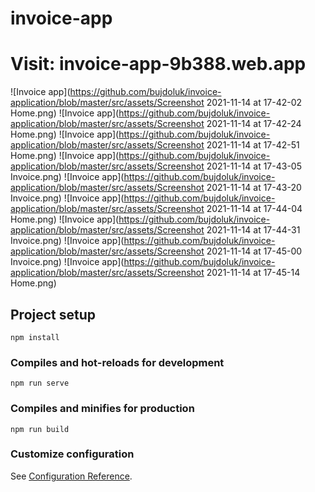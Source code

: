 # invoice-app

# Visit: invoice-app-9b388.web.app


![Invoice app](https://github.com/bujdoluk/invoice-application/blob/master/src/assets/Screenshot 2021-11-14 at 17-42-02 Home.png)
![Invoice app](https://github.com/bujdoluk/invoice-application/blob/master/src/assets/Screenshot 2021-11-14 at 17-42-24 Home.png)
![Invoice app](https://github.com/bujdoluk/invoice-application/blob/master/src/assets/Screenshot 2021-11-14 at 17-42-51 Home.png)
![Invoice app](https://github.com/bujdoluk/invoice-application/blob/master/src/assets/Screenshot 2021-11-14 at 17-43-05 Invoice.png)
![Invoice app](https://github.com/bujdoluk/invoice-application/blob/master/src/assets/Screenshot 2021-11-14 at 17-43-20 Invoice.png)
![Invoice app](https://github.com/bujdoluk/invoice-application/blob/master/src/assets/Screenshot 2021-11-14 at 17-44-04 Home.png)
![Invoice app](https://github.com/bujdoluk/invoice-application/blob/master/src/assets/Screenshot 2021-11-14 at 17-44-31 Invoice.png)
![Invoice app](https://github.com/bujdoluk/invoice-application/blob/master/src/assets/Screenshot 2021-11-14 at 17-45-00 Invoice.png)
![Invoice app](https://github.com/bujdoluk/invoice-application/blob/master/src/assets/Screenshot 2021-11-14 at 17-45-14 Home.png)



## Project setup
```
npm install
```

### Compiles and hot-reloads for development
```
npm run serve
```

### Compiles and minifies for production
```
npm run build
```

### Customize configuration
See [Configuration Reference](https://cli.vuejs.org/config/).
